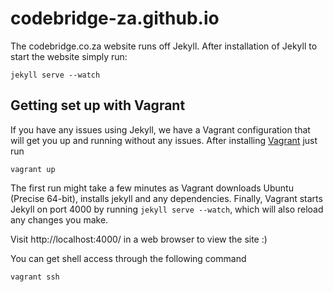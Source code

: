 codebridge-za.github.io
=======================

The codebridge.co.za website runs off Jekyll. After installation of Jekyll to
start the website simply run:

    jekyll serve --watch

## Getting set up with Vagrant

If you have any issues using Jekyll, we have a Vagrant configuration that will 
get you up and running without any issues. After installing 
[Vagrant](http://www.vagrantup.com/) just run

    vagrant up

The first run might take a few minutes as Vagrant downloads Ubuntu (Precise 64-bit), installs jekyll and any dependencies. Finally, Vagrant starts Jekyll on port 4000 by running `jekyll serve --watch`, which will also reload any changes you make.

Visit http://localhost:4000/ in a web browser to view the site :)

You can get shell access through the following command

    vagrant ssh

